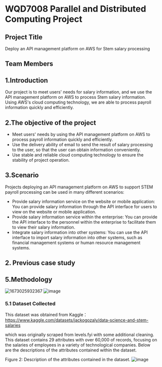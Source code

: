 # WQD7008 Parallel and Distributed Computing Project 
## Project Title  
Deploy an API management platform on AWS for Stem salary processing
## Team Members
## 1.Introduction
Our project is to meet users' needs for salary information, and we use the API management platform on AWS to process Stem salary information. Using AWS's cloud computing technology, we are able to process payroll information quickly and efficiently.
## 2.The objective of the project
+	Meet users' needs by using the API management platform on AWS to process payroll information quickly and efficiently.
+	Use the delivery ability of email to send the result of salary processing to the user, so that the user can obtain information conveniently.
+ Use stable and reliable cloud computing technology to ensure the stability of project operation.
## 3.Scenario
Projects deploying an API management platform on AWS to support STEM payroll processing can be used in many different scenarios:
+ Provide salary information service on the website or mobile application: You can provide salary information through the API interface for users to view on the website or mobile application.
+	Provide salary information service within the enterprise: You can provide the API interface to the personnel within the enterprise to facilitate them to view their salary information.
+	Integrate salary information into other systems: You can use the API interface to import salary information into other systems, such as financial management systems or human resource management systems.
## 2. Previous case study
## 5.Methodology
![1673025932367](https://user-images.githubusercontent.com/102680739/211156266-cbecc503-5268-4194-9303-2bbf4021eee5.png)
![image](https://user-images.githubusercontent.com/102680739/211156273-aa60eeff-eb61-4d95-be0f-669f892bd618.png)
### 5.1 Dataset Collected
This dataset was obtained from Kaggle：https://www.kaggle.com/datasets/jackogozaly/data-science-and-stem-salaries

which was originally scraped from levels.fyi with some additional cleaning. This dataset contains 29 attributes with over 60,000 of records, focusing on the salaries of employees in a variety of technological companies. Below are the descriptions of the attributes contained within the dataset.

Figure 2: Description of the attributes contained in the dataset.
![image](https://user-images.githubusercontent.com/102680739/211156539-639d6dcb-6b58-44b0-b5a3-2b028faa866f.png)

